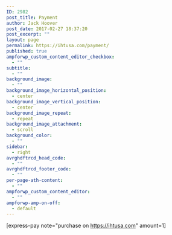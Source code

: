 ```yaml
---
ID: 2982
post_title: Payment
author: Jack Hoover
post_date: 2017-02-27 18:37:20
post_excerpt: ""
layout: page
permalink: https://ihtusa.com/payment/
published: true
ampforwp_custom_content_editor_checkbox:
  - ""
subtitle:
  - ""
background_image:
  - ""
background_image_horizontal_position:
  - center
background_image_vertical_position:
  - center
background_image_repeat:
  - repeat
background_image_attachment:
  - scroll
background_color:
  - ""
sidebar:
  - right
avrghdftrcd_head_code:
  - ""
avrghdftrcd_footer_code:
  - ""
per-page-ath-content:
  - ""
ampforwp_custom_content_editor:
  - ""
ampforwp-amp-on-off:
  - default
---
```

[express-pay note="purchase on https://ihtusa.com" amount=1]